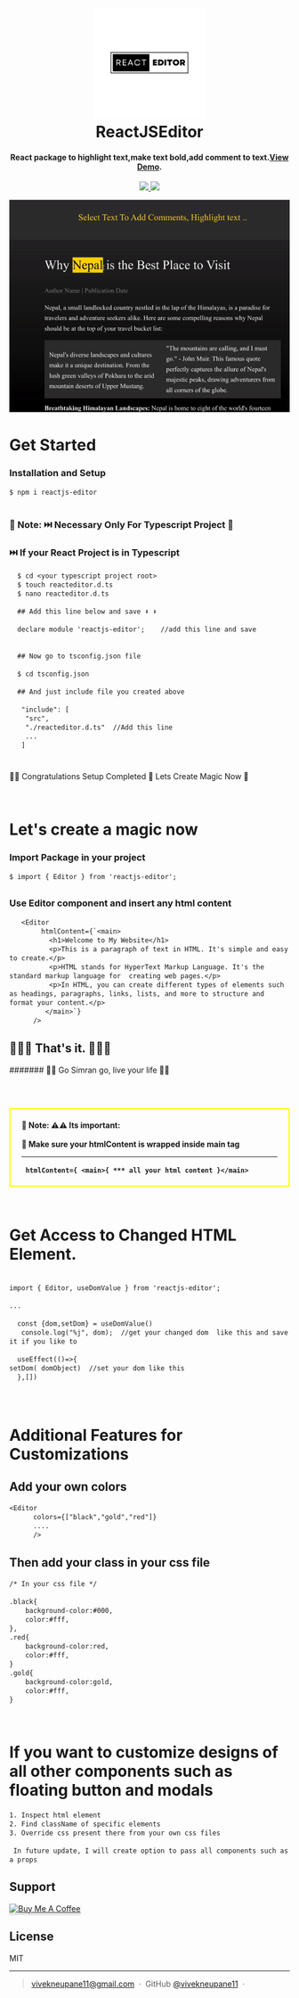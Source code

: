 <h1 align="center" >
  <br>
  <a href="https://www.npmjs.com/package/reactjs-editor"><img src="https://raw.githubusercontent.com/vivekneupane11/qanuny/main/REACT.png" alt="ReactjsEditor"  width="200"></a>
  <br>
  ReactJSEditor
  <br>
</h1>

<h4 align="center">React package to highlight text,make text bold,add comment to text.<a href="https://react-editor-kappa.vercel.app/" target="_blank">View Demo</a>.</h4>

<p align="center">

  <a href="https://www.linkedin.com/in/vivek-neupane-b99259194/">
      <img src="https://img.shields.io/badge/SayThanks.io-%E2%98%BC-1EAEDB.svg">
  </a>
  <a href="https://www.buymeacoffee.com/vivekneupaw">
    <img src="https://img.shields.io/badge/$-donate-ff69b4.svg?maxAge=2592000&amp;style=flat">
  </a>
</p>



![screenshot](https://raw.githubusercontent.com/vivekneupane11/qanuny/main/ScreenRecording2024-02-03at19.15.58-ezgif.com-video-to-gif-converter%20(1).gif)


#  Get Started



### Installation and Setup

```
$ npm i reactjs-editor

```

###  <div style="margin-top: 40px;"> 🌟  Note:  ⏭️ Necessary Only For Typescript Project 🌟 </div>

### ⏭️  If your React Project is in Typescript

```
  $ cd <your typescript project root>
  $ touch reacteditor.d.ts  
  $ nano reacteditor.d.ts

  ## Add this line below and save ⬇️ ⬇️

  declare module 'reactjs-editor';    //add this line and save


  ## Now go to tsconfig.json file 
  
  $ cd tsconfig.json  

  ## And just include file you created above  

   "include": [
    "src",
    "./reacteditor.d.ts"  //Add this line 
    ...
   ] 
```


#### <div style="margin-top: 40px;"> 
🎉🎉 Congratulations Setup Completed  🌟 Lets Create Magic Now  </div> 🌟





# <div style="margin-top: 70px;"> Let's create a magic now </div> 



### Import Package in your project

```
$ import { Editor } from 'reactjs-editor';

```

### <div style="margin-top: 30px;"> Use Editor component and insert any html content </div>




```
   <Editor
        htmlContent={`<main> 
          <h1>Welcome to My Website</h1>
          <p>This is a paragraph of text in HTML. It's simple and easy to create.</p>
          <p>HTML stands for HyperText Markup Language. It's the standard markup language for  creating web pages.</p>
          <p>In HTML, you can create different types of elements such as headings, paragraphs, links, lists, and more to structure and format your content.</p>
         </main>`}
      />

```


## <div style="margin-top: 30px;"> 🎉🎉🎉 That's it.   🎉🎉🎉 </div>
####### 🌟🌟 Go Simran go, live your life 🌟🌟



####  <div style="margin-top: 60px; padding:20px; margin-bottom:20px;border:2px solid yellow;"> 🌟 Note: ⚠️⚠️  Its important:  <br> <br>🌟 Make sure your htmlContent is wrapped inside main tag <br> <hr>  ` htmlContent={ <main>{ *** all your html content }</main>`  </div>


# <div style="margin-top:70px;"> Get Access to Changed HTML Element. </div>


```

import { Editor, useDomValue } from 'reactjs-editor';

...

  const {dom,setDom} = useDomValue()
   console.log("%j", dom);  //get your changed dom  like this and save it if you like to
 
  useEffect(()=>{
setDom( domObject)  //set your dom like this
  },[])

```



#  <div style="margin-top:80px;"> Additional Features for Customizations </div>



## Add your own colors 

```
<Editor
      colors={["black","gold","red"]}
      ....
      />

```

## Then add your class  in your css file

```
/* In your css file */

.black{
    background-color:#000,
    color:#fff,
},
.red{
    background-color:red,
    color:#fff,
}
.gold{
    background-color:gold,
    color:#fff,
}

```

# <div style="margin-top:70px;"> If you want to customize designs of all other components such as floating button and modals </div>


```
1. Inspect html element
2. Find className of specific elements
3. Override css present there from your own css files 

 In future update, I will create option to pass all components such as a props

```

## Support

<a href="https://www.buymeacoffee.com/vivekneupaw" target="_blank"><img src="https://www.buymeacoffee.com/assets/img/custom_images/purple_img.png" alt="Buy Me A Coffee" style="height: 41px !important;width: 174px !important;box-shadow: 0px 3px 2px 0px rgba(190, 190, 190, 0.5) !important;-webkit-box-shadow: 0px 3px 2px 0px rgba(190, 190, 190, 0.5) !important;" ></a>


## License

MIT

---

> [vivekneupane11@gmail.com](https://portfolio-seven-phi-43.vercel.app/) &nbsp;&middot;&nbsp;
> GitHub [@vivekneupane11](https://github.com/vivekneupane11) &nbsp;&middot;&nbsp;

